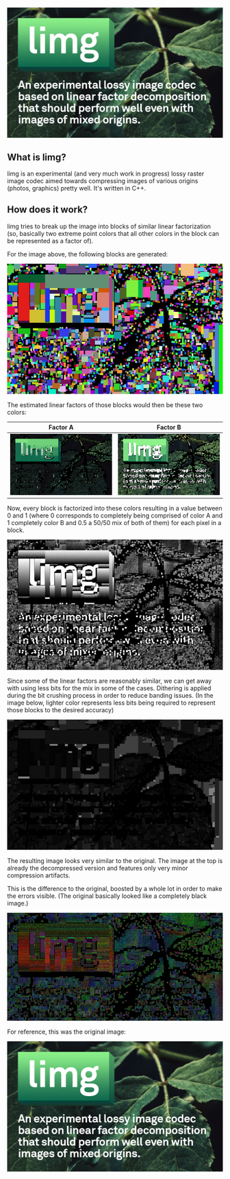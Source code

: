   <a href="https://github.com/rainerzufalldererste/limg"><img src="https://raw.githubusercontent.com/rainerzufalldererste/limg/master/assets/image.png" alt="limg" style="width: 1024px; max-width: 100%"></a>
  <br>

## What is limg?
limg is an experimental (and very much work in progress) lossy raster image codec aimed towards compressing images of various origins (photos, graphics) pretty well. It's written in C++.

## How does it work?
limg tries to break up the image into blocks of similar linear factorization (so, basically two extreme point colors that all other colors in the block can be represented as a factor of).

For the image above, the following blocks are generated:  

![limg - Blocks](https://raw.githubusercontent.com/rainerzufalldererste/limg/master/assets/blocks.png)

The estimated linear factors of those blocks would then be these two colors:

| Factor A | Factor B |
:-------------------------:|:-------------------------:
![limg - Factor A](https://raw.githubusercontent.com/rainerzufalldererste/limg/master/assets/a.png)| ![limg - Factor B](https://raw.githubusercontent.com/rainerzufalldererste/limg/master/assets/b.png)

Now, every block is factorized into these colors resulting in a value between 0 and 1 (where 0 corresponds to completely being comprised of color A and 1 completely color B and 0.5 a 50/50 mix of both of them) for each pixel in a block.

![limg - Factorization](https://raw.githubusercontent.com/rainerzufalldererste/limg/master/assets/factors.png)

Since some of the linear factors are reasonably similar, we can get away with using less bits for the mix in some of the cases. Dithering is applied during the bit crushing process in order to reduce banding issues. (In the image below, lighter color represents less bits being required to represent those blocks to the desired accuracy)

![limg - BitCrush](https://raw.githubusercontent.com/rainerzufalldererste/limg/master/assets/bits.png)

The resulting image looks very similar to the original. The image at the top is already the decompressed version and features only very minor compression artifacts.

This is the difference to the original, boosted by a whole lot in order to make the errors visible. (The original basically looked like a completely black image.)

![limg - Difference](https://raw.githubusercontent.com/rainerzufalldererste/limg/master/assets/error.png)

For reference, this was the original image:

![limg - Original](https://raw.githubusercontent.com/rainerzufalldererste/limg/master/assets/original.png)